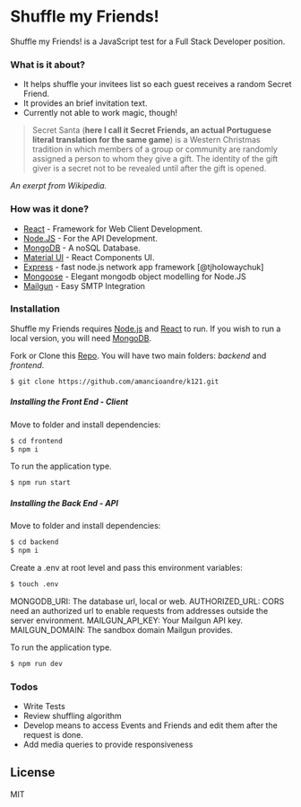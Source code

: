 # Shuffle my Friends!

Shuffle my Friends! is a JavaScript test for a Full Stack Developer position.

### What is it about?
  - It helps shuffle your invitees list so each guest receives a random Secret Friend.
  - It provides an brief invitation text.
  - Currently not able to work magic, though!

> Secret Santa (**here I call it Secret Friends, an actual Portuguese literal translation for the same game**) is a Western Christmas tradition in which members of a group or community are randomly assigned a person to whom they give a gift. The identity of the gift giver is a secret not to be revealed until after the gift is opened.

*An exerpt from Wikipedia.*

### How was it done?

* [React] - Framework for Web Client Development.
* [Node.JS] - For the API Development.
* [MongoDB] - A noSQL Database.
* [Material UI] - React Components UI.
* [Express] - fast node.js network app framework [@tjholowaychuk]
* [Mongoose] - Elegant mongodb object modelling for Node.JS
* [Mailgun] - Easy SMTP Integration

### Installation

Shuffle my Friends requires [Node.js] and [React] to run.
If you wish to run a local version, you will need [MongoDB].

Fork or Clone this [Repo]. You will have two main folders: *backend* and *frontend*.
```sh
$ git clone https://github.com/amancioandre/k121.git
```
##### Installing the Front End - *Client*

Move to folder and install dependencies:
```sh
$ cd frontend
$ npm i
```
To run the application type.

```sh
$ npm run start
```
##### Installing the Back End - *API*

Move to folder and install dependencies:
```sh
$ cd backend
$ npm i
```
Create a .env at root level and pass this environment variables:
```sh
$ touch .env
```
MONGODB_URI: The database url, local or web.
AUTHORIZED_URL: CORS need an authorized url to enable requests from addresses outside the server environment.
MAILGUN_API_KEY: Your Mailgun API key.
MAILGUN_DOMAIN: The sandbox domain Mailgun provides.


To run the application type.

```sh
$ npm run dev
```

### Todos

 - Write Tests
 - Review shuffling algorithm
 - Develop means to access Events and Friends and edit them after the request is done.
 - Add media queries to provide responsiveness

License
----

MIT

  [React]: <https://reactjs.org/>
  [Node.JS]: <https://nodejs.org/en/>
  [MongoDB]: <https://www.mongodb.com/>
  [Material UI]: <https://material-ui.com/>
  [Express]: <https://expressjs.com/pt-br/>
  [Mongoose]: <https://mongoosejs.com/>
  [Repo]: <https://github.com/amancioandre/k121>
  [Mailgun]: <https://www.mailgun.com/>